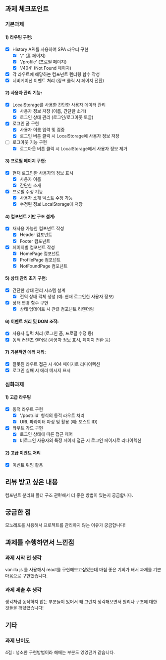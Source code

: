 ## 과제 체크포인트

### 기본과제

#### 1) 라우팅 구현:

- [x] History API를 사용하여 SPA 라우터 구현
  - [x] '/' (홈 페이지)
  - [x] '/profile' (프로필 페이지)
  - [x] '/404' (Not Found 페이지)
- [x] 각 라우트에 해당하는 컴포넌트 렌더링 함수 작성
- [x] 네비게이션 이벤트 처리 (링크 클릭 시 페이지 전환)

#### 2) 사용자 관리 기능:

- [x] LocalStorage를 사용한 간단한 사용자 데이터 관리
  - [x] 사용자 정보 저장 (이름, 간단한 소개)
  - [x] 로그인 상태 관리 (로그인/로그아웃 토글)
- [x] 로그인 폼 구현
  - [x] 사용자 이름 입력 및 검증
  - [x] 로그인 버튼 클릭 시 LocalStorage에 사용자 정보 저장
- [ ] 로그아웃 기능 구현
  - [x] 로그아웃 버튼 클릭 시 LocalStorage에서 사용자 정보 제거

#### 3) 프로필 페이지 구현:

- [x] 현재 로그인한 사용자의 정보 표시
  - [x] 사용자 이름
  - [x] 간단한 소개
- [x] 프로필 수정 기능
  - [x] 사용자 소개 텍스트 수정 가능
  - [x] 수정된 정보 LocalStorage에 저장

#### 4) 컴포넌트 기반 구조 설계:

- [x] 재사용 가능한 컴포넌트 작성
  - [x] Header 컴포넌트
  - [x] Footer 컴포넌트
- [x] 페이지별 컴포넌트 작성
  - [x] HomePage 컴포넌트
  - [x] ProfilePage 컴포넌트
  - [x] NotFoundPage 컴포넌트

#### 5) 상태 관리 초기 구현:

- [x] 간단한 상태 관리 시스템 설계
  - [x] 전역 상태 객체 생성 (예: 현재 로그인한 사용자 정보)
- [x] 상태 변경 함수 구현
  - [x] 상태 업데이트 시 관련 컴포넌트 리렌더링

#### 6) 이벤트 처리 및 DOM 조작:

- [x] 사용자 입력 처리 (로그인 폼, 프로필 수정 등)
- [x] 동적 컨텐츠 렌더링 (사용자 정보 표시, 페이지 전환 등)

#### 7) 기본적인 에러 처리:

- [x] 잘못된 라우트 접근 시 404 페이지로 리다이렉션
- [x] 로그인 실패 시 에러 메시지 표시

### 심화과제

#### 1) 고급 라우팅

- [x] 동적 라우트 구현
  - [x] '/post/:id' 형식의 동적 라우트 처리
  - [x] URL 파라미터 파싱 및 활용 (예: 포스트 ID)
- [x] 라우트 가드 구현
  - [x] 로그인 상태에 따른 접근 제어
  - [x] 비로그인 사용자의 특정 페이지 접근 시 로그인 페이지로 리다이렉션

#### 2) 고급 이벤트 처리

- [x] 이벤트 위임 활용

## 리뷰 받고 싶은 내용

컴포넌트 분리화 폴더 구조 관련해서 더 좋은 방법이 있는지 궁금합니다.

## 궁금한 점

모노레포를 사용해서 프로젝트를 관리하지 않는 이유가 궁금합니다!

## 과제를 수행하면서 느낀점

### 과제 시작 전 생각

vanilla js 를 사용해서 react를 구현해보고싶었는데
마침 좋은 기회가 돼서 과제를 기쁜마음으로 구현했습니다.

### 과제 제출 후 생각

생각처럼 동작하지 않는 부분들이 있어서 왜 그런지 생각해보면서 원리나 구조에 대한 것들을 깨닳았습니다!

## 기타

### 과제 난이도

4점 : 생소한 구현방법이라 해매는 부분도 있었던거 같습니다.
